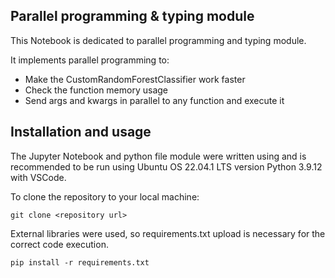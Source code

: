 ﻿## Parallel programming & typing module ##

This Notebook is dedicated to parallel programming and typing module.

It implements parallel programming to:
* Make the CustomRandomForestClassifier work faster
* Check the function memory usage
* Send args and kwargs in parallel to any function and execute it

## Installation and usage ##


The Jupyter Notebook and python file module were written using and is recommended to be run using Ubuntu OS 22.04.1 LTS version Python 3.9.12 with VSCode.

To clone the repository to your local machine:

`git clone <repository url>`

External libraries were used, so requirements.txt upload is necessary for the correct code execution.

`pip install -r requirements.txt`
